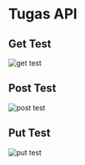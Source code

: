# Tugas API
## Get Test
![get test](https://user-images.githubusercontent.com/114919102/197900482-a6a64612-654b-4228-9f41-4245e5db9cde.png)
## Post Test
![post test](https://user-images.githubusercontent.com/114919102/197900508-f93077af-6500-42c6-bd63-d9b5bc2387e8.png)
## Put Test
![put test](https://user-images.githubusercontent.com/114919102/197900520-6213af86-a8c9-4fdf-b6d6-637461d4b290.png)
